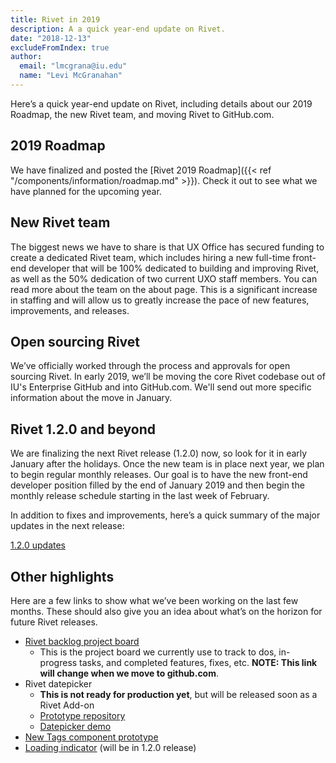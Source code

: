 ```yaml
---
title: Rivet in 2019
description: A a quick year-end update on Rivet.
date: "2018-12-13"
excludeFromIndex: true
author:
  email: "lmcgrana@iu.edu"
  name: "Levi McGranahan"
---
```

Here’s a quick year-end update on Rivet, including details about our 2019 Roadmap, the new Rivet team, and moving Rivet to GitHub.com.

## 2019 Roadmap
We have finalized and posted the [Rivet 2019 Roadmap]({{< ref "/components/information/roadmap.md" >}}). Check it out to see what we have planned for the upcoming year.

## New Rivet team
The biggest news we have to share is that UX Office has secured funding to create a dedicated Rivet team, which includes hiring a new full-time front-end developer that will be 100% dedicated to building and improving Rivet, as well as the 50% dedication of two current UXO staff members. You can read more about the team on the about page. This is a significant increase in staffing and will allow us to greatly increase the pace of new features, improvements, and releases.

## Open sourcing Rivet
We’ve officially worked through the process and approvals for open sourcing Rivet. In early 2019, we’ll be moving the core Rivet codebase out of IU's Enterprise GitHub and into GitHub.com. We'll send out more specific information about the move in January.

## Rivet 1.2.0 and beyond
We are finalizing the next Rivet release (1.2.0) now, so look for it in early January after the holidays. Once the new team is in place next year, we plan to begin regular monthly releases. Our goal is to have the new front-end developer position filled by the end of January 2019 and then begin the monthly release schedule starting in the last week of February.

In addition to fixes and improvements, here’s a quick summary of the major updates in the next release:

[1.2.0 updates](https://github.iu.edu/UITS/rivet-source/pulls?q=is%3Apr+is%3Aclosed+label%3A1.2.0)

## Other highlights
Here are a few links to show what we’ve been working on the last few months. These should also give you an idea about what’s on the horizon for future Rivet releases.

- [Rivet backlog project board](https://github.com/orgs/indiana-university/projects/2)
    - This is the project board we currently use to track to dos, in-progress tasks, and completed features, fixes, etc. **NOTE: This link will change when we move to github.com**.
- Rivet datepicker
    - **This is not ready for production yet**, but will be released soon as a Rivet Add-on
    - [Prototype repository](https://github.iu.edu/uxo/rivet-datepicker)
    - [Datepicker demo](https://pages.github.iu.edu/uxo/rivet-datepicker/)
- [New Tags component prototype](https://codepen.io/levimcg/pen/qQpXeY)
- [Loading indicator](https://codepen.io/levimcg/pen/pObYwo) (will be in 1.2.0 release)



